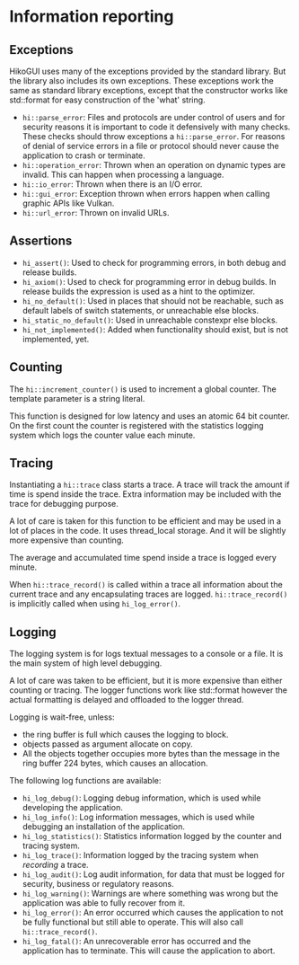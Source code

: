 Information reporting
=====================

Exceptions
----------

HikoGUI uses many of the exceptions provided by the standard library.
But the library also includes its own exceptions. These exceptions work the same
as standard library exceptions, except that the constructor works like
std::format for easy construction of the 'what' string.

 - `hi::parse_error`: Files and protocols are under control of users and
   for security reasons it is important to code it defensively with many
   checks. These checks should throw exceptions a `hi::parse_error`.
   For reasons of denial of service errors in a file or protocol
   should never cause the application to crash or terminate.
 - `hi::operation_error`: Thrown when an operation on dynamic types are invalid.
   This can happen when processing a language.
 - `hi::io_error`: Thrown when there is an I/O error.
 - `hi::gui_error`: Exception thrown when errors happen when calling graphic
   APIs like Vulkan.
 - `hi::url_error`: Thrown on invalid URLs.

Assertions
----------

 - `hi_assert()`: Used to check for programming errors, in both debug and
   release builds.
 - `hi_axiom()`: Used to check for programming error in debug builds.
   In release builds the expression is used as a hint to the optimizer.
 - `hi_no_default()`: Used in places that should not be reachable,
   such as default labels of switch statements, or unreachable else
   blocks.
 - `hi_static_no_default()`: Used in unreachable constexpr else blocks.
 - `hi_not_implemented()`: Added when functionality should exist, but is not implemented, yet.

Counting
--------

The `hi::increment_counter()` is used to increment a global counter.
The template parameter is a string literal.

This function is designed for low latency and uses an atomic 64 bit counter.
On the first count the counter is registered with the statistics logging
system which logs the counter value each minute.

Tracing
-------

Instantiating a `hi::trace` class starts a trace. A trace will track the amount
if time is spend inside the trace. Extra information may be included with
the trace for debugging purpose.

A lot of care is taken for this function to be efficient and may be used
in a lot of places in the code. It uses thread_local storage. And it
will be slightly more expensive than counting.

The average and accumulated time spend inside a trace is logged every minute.

When `hi::trace_record()` is called within a trace all information about
the current trace and any encapsulating traces are logged. `hi::trace_record()`
is implicitly called when using `hi_log_error()`.

Logging
-------

The logging system is for logs textual messages to a console or a file.
It is the main system of high level debugging.

A lot of care was taken to be efficient, but it is more expensive than
either counting or tracing. The logger functions work like std::format
however the actual formatting is delayed and offloaded to the logger thread.

Logging is wait-free, unless:

 - the ring buffer is full which causes the logging to block.
 - objects passed as argument allocate on copy.
 - All the objects together occupies more bytes than the message
   in the ring buffer 224 bytes, which causes an allocation.

The following log functions are available:

 - `hi_log_debug()`: Logging debug information, which is used while developing
   the application.
 - `hi_log_info()`: Log information messages, which is used while debugging
   an installation of the application.
 - `hi_log_statistics()`: Statistics information logged by the counter and
   tracing system.
 - `hi_log_trace()`: Information logged by the tracing system when _recording_
   a trace.
 - `hi_log_audit()`: Log audit information, for data that must be logged
   for security, business or regulatory reasons.
 - `hi_log_warning()`: Warnings are where something was wrong but the application
   was able to fully recover from it.
 - `hi_log_error()`: An error occurred which causes the application to not be
   fully functional but still able to operate. This will also call `hi::trace_record()`.
 - `hi_log_fatal()`: An unrecoverable error has occurred and the application has
   to terminate. This will cause the application to abort.
